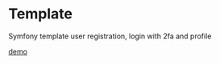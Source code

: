 # Template

Symfony template user registration, login with 2fa and profile

[demo](http://a.khalilleo.com/template)